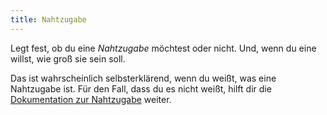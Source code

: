 ```yaml
---
title: Nahtzugabe
---
```


Legt fest, ob du eine _Nahtzugabe_ möchtest oder nicht. Und, wenn du eine willst, wie groß sie sein soll.

Das ist wahrscheinlich selbsterklärend, wenn du weißt, was eine Nahtzugabe ist. Für den Fall, dass du es nicht weißt, hilft dir die [Dokumentation zur Nahtzugabe](/docs/sewing/seam-allowance) weiter.

